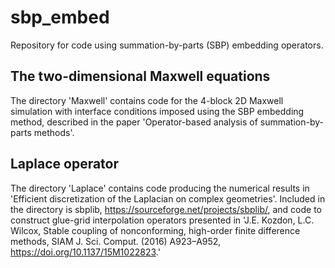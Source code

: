 # sbp_embed
Repository for code using summation-by-parts (SBP) embedding operators. 

## The two-dimensional Maxwell equations
The directory 'Maxwell' contains code for the 4-block 2D Maxwell simulation with interface conditions imposed using the SBP embedding method, described in the paper 'Operator-based analysis of summation-by-parts methods'.

## Laplace operator
The directory 'Laplace' contains code producing the numerical results in 'Efficient discretization of the Laplacian on complex geometries'. Included in the directory is sbplib, https://sourceforge.net/projects/sbplib/, and code to construct glue-grid interpolation operators presented in 'J.E. Kozdon, L.C. Wilcox, Stable coupling of nonconforming, high-order finite difference methods, SIAM J. Sci. Comput. (2016) A923–A952, https://doi.org/10.1137/15M1022823.'
